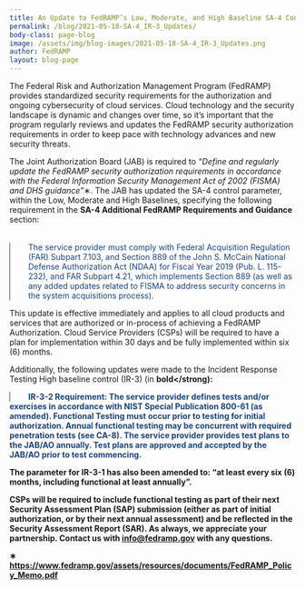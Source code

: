 ```yaml
---
title: An Update to FedRAMP’s Low, Moderate, and High Baseline SA-4 Controls and IR-3 High Baseline
permalink: /blog/2021-05-18-SA-4_IR-3_Updates/
body-class: page-blog
image: /assets/img/blog-images/2021-05-18-SA-4_IR-3_Updates.png
author: FedRAMP
layout: blog-page
---
```

The Federal Risk and Authorization Management Program (FedRAMP) provides standardized security requirements for the authorization and ongoing cybersecurity of cloud services. Cloud technology and the security landscape is dynamic and changes over time, so it’s important that the program regularly reviews and updates the FedRAMP security authorization requirements in order to keep pace with technology advances and new security threats. 

The Joint Authorization Board (JAB) is required to <em>“Define and regularly update the FedRAMP security authorization requirements in accordance with the Federal Information Security Management Act of 2002 (FISMA) and DHS guidance”</em>&#8727;. The JAB has updated the SA-4 control parameter, within the Low, Moderate and High Baselines, specifying the following requirement in the <strong>SA-4 Additional FedRAMP Requirements and Guidance</strong> section: 

<p style="margin-top: 32px; margin-bottom: 0rem; padding-left:32px; color: #1a4480; border-left: 1px solid #454545">The service provider must comply with Federal Acquisition Regulation (FAR) Subpart 7.103, and Section 889 of the John S. McCain National Defense Authorization Act (NDAA) for Fiscal Year 2019 (Pub. L. 115-232), and FAR Subpart 4.21, which implements Section 889 (as well as any added updates related to FISMA to address security concerns in the system acquisitions process).</p>

This update is effective immediately and applies to all cloud products and services that are authorized or in-process of achieving a FedRAMP Authorization. Cloud Service Providers (CSPs) will be required to have a plan for implementation within 30 days and be fully implemented within six (6) months. 
 
Additionally, the following updates were made to the Incident Response Testing High baseline control (IR-3) (in <strong>bold</strong):

<span style="margin-top: 32px; margin-bottom: 0rem; padding-left:32px; color: #1a4480; border-left: 1px solid #454545">	IR-3-2 Requirement:
The service provider defines tests and/or exercises in accordance with NIST Special Publication 800-61 (as amended). <strong>Functional Testing must occur prior to testing for initial authorization. Annual functional testing may be concurrent with required penetration tests (see CA-8)</strong>. The service provider provides test plans to the JAB/AO annually. Test plans are approved and accepted by the JAB/AO prior to test commencing.</span>

The parameter for IR-3-1 has also been amended to: “at least every six (6) months, <strong>including functional at least annually”</strong>.

CSPs will be required to include functional testing as part of their next Security Assessment Plan (SAP) submission (either as part of initial authorization, or by their next annual assessment) and be reflected in the Security Assessment Report (SAR). As always, we appreciate your partnership. Contact us with <a href="mailto:info@fedramp.gov" title="email FedRAMP" target="_blank">info@fedramp.gov</a> with any questions.

&#8727; https://www.fedramp.gov/assets/resources/documents/FedRAMP_Policy_Memo.pdf